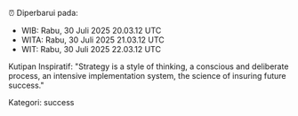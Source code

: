 ⏰ Diperbarui pada:
- WIB: Rabu, 30 Juli 2025 20.03.12 UTC
- WITA: Rabu, 30 Juli 2025 21.03.12 UTC
- WIT: Rabu, 30 Juli 2025 22.03.12 UTC

Kutipan Inspiratif:
"Strategy is a style of thinking, a conscious and deliberate process, an intensive implementation system, the science of insuring future success."


Kategori: success

